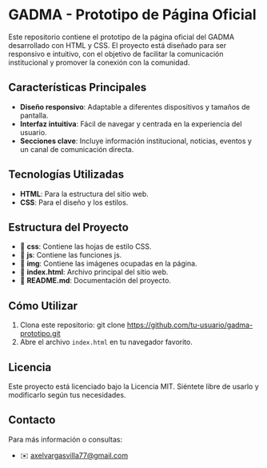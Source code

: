 # GADMA - Prototipo de Página Oficial

Este repositorio contiene el prototipo de la página oficial del GADMA desarrollado con HTML y CSS. El proyecto está diseñado para ser responsivo e intuitivo, con el objetivo de facilitar la comunicación institucional y promover la conexión con la comunidad.

## Características Principales

- **Diseño responsivo**: Adaptable a diferentes dispositivos y tamaños de pantalla.
- **Interfaz intuitiva**: Fácil de navegar y centrada en la experiencia del usuario.
- **Secciones clave**: Incluye información institucional, noticias, eventos y un canal de comunicación directa.

## Tecnologías Utilizadas

- **HTML**: Para la estructura del sitio web.
- **CSS**: Para el diseño y los estilos.

## Estructura del Proyecto

- 📂 **css**: Contiene las hojas de estilo CSS.
- 📂 **js**: Contiene las funciones js.
- 📂 **img**: Contiene las imágenes ocupadas en la página.
- 📄 **index.html**: Archivo principal del sitio web.
- 📄 **README.md**: Documentación del proyecto.

## Cómo Utilizar

1. Clona este repositorio:
   git clone https://github.com/tu-usuario/gadma-prototipo.git
2. Abre el archivo `index.html` en tu navegador favorito.

## Licencia

Este proyecto está licenciado bajo la Licencia MIT. Siéntete libre de usarlo y modificarlo según tus necesidades.

## Contacto

Para más información o consultas:
- ✉️ [axelvargasvilla77@gmail.com](mailto:axelvargasvilla77@gmail.com)
